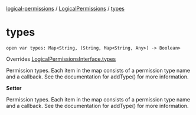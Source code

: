 [logical-permissions](../index.md) / [LogicalPermissions](index.md) / [types](.)

# types

`open var types: Map<String, (String, Map<String, Any>) -> Boolean>`

Overrides [LogicalPermissionsInterface.types](../-logical-permissions-interface/types.md)

Permission types. Each item in the map consists of a permission type name and a callback. See the documentation for addType() for more information.

**Setter**

Permission types. Each item in the map consists of a permission type name and a callback. See the documentation for addType() for more information.

